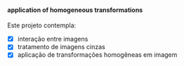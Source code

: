 #### application of homogeneous transformations
Este projeto contempla:
- [X] interação entre imagens
- [X] tratamento de imagens cinzas
- [X] aplicação de transformações homogêneas em imagem
